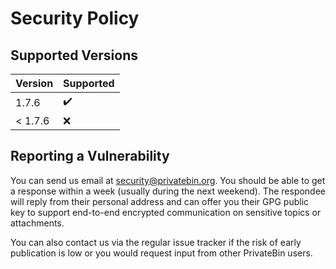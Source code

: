# Security Policy

## Supported Versions

| Version | Supported          |
| ------- | ------------------ |
| 1.7.6   | :heavy_check_mark: |
| < 1.7.6 | :x:                |

## Reporting a Vulnerability

You can send us email at security@privatebin.org. You should be able to get
a response within a week (usually during the next weekend). The respondee will
reply from their personal address and can offer you their GPG public key to
support end-to-end encrypted communication on sensitive topics or attachments.

You can also contact us via the regular issue tracker if the risk of early
publication is low or you would request input from other PrivateBin users.
